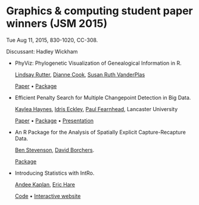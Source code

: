 # Graphics & computing student paper winners (JSM 2015)

Tue Aug 11, 2015, 830-1020, CC-308.

Discussant: Hadley Wickham

*   PhyViz: Phylogenetic Visualization of Genealogical Information in R. 
  
    [Lindsay Rutter](https://github.com/lrutter), 
    [Dianne Cook](http://dicook.github.io), 
    [Susan Ruth VanderPlas](https://github.com/srvanderplas)
  
    [Paper](https://github.com/lrutter/PhyVizPaper/raw/master/phyViz.pdf) •
    [Package](https://github.com/dicook/phyViz)

*   Efficient Penalty Search for Multiple Changepoint Detection in Big Data.
   
    [Kaylea Haynes](http://www.lancs.ac.uk/~haynesk/), 
    [Idris Eckley](http://www.lancs.ac.uk/~eckley/),
    [Paul Fearnhead](http://www.maths.lancs.ac.uk/~fearnhea/), Lancaster University
     
    [Paper](http://arxiv.org/pdf/1412.3617) •
    [Package](https://cran.r-project.org/package=changepoint) •
    [Presentation](http://www.lancs.ac.uk/~haynesk/KayleaHaynes.pdf)

*   An R Package for the Analysis of Spatially Explicit Capture-Recapture Data.

    [Ben Stevenson](http://www.creem.st-and.ac.uk/bens/bcs.html),
    [David Borchers](http://www.creem.st-and.ac.uk/dlb/dlb.html).
    
    [Package](https://github.com/b-steve/admbsecr)
   
*   Introducing Statistics with IntRo.

    [Andee Kaplan](http://andeekaplan.com), [Eric Hare](http://erichare.me)
    
    [Code](https://github.com/gammarama/intRo) •
    [Interactive website](http://intro-stats.com)

